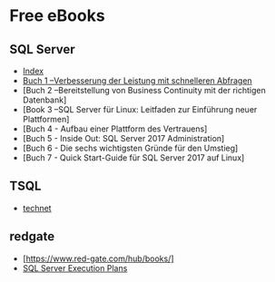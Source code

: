 # Free eBooks
## SQL Server
- [Index](https://info.microsoft.com/ww-thankyou-sql-server-technical-ebook-series.html?lcid=de-de)
 - [Buch 1 –Verbesserung der Leistung mit schnelleren Abfragen](https://clouddamcdnprodep.azureedge.net/gdc/1660390/original?ocid=mkto_eml_em596290a1la1)
 - [Buch 2 –Bereitstellung von Business Continuity mit der richtigen Datenbank]
 - [Book 3 –SQL Server für Linux: Leitfaden zur Einführung neuer Plattformen]
 - [Buch 4 - Aufbau einer Plattform des Vertrauens]
 - [Buch 5 - Inside Out: SQL Server 2017 Administration]
 - [Buch 6 - Die sechs wichtigsten Gründe für den Umstieg]
 - [Buch 7 - Quick Start-Guide für SQL Server 2017 auf Linux]
## TSQL
- [technet](https://social.technet.microsoft.com/wiki/contents/articles/29916.sql-and-transact-sql-free-e-books.aspx)

## redgate
- [https://www.red-gate.com/hub/books/]
 - [SQL Server Execution Plans](https://www.red-gate.com/products/dba/sql-monitor/entrypage/execution-plans)
